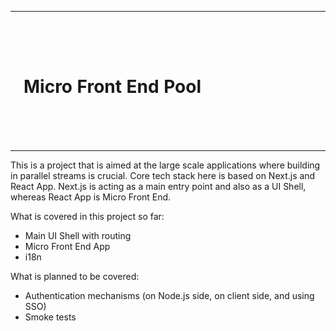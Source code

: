 <table border="0" width="100%">
<tr>
<td style="border:none"><img src="MFP-LOGO.png" alt="drawing" width="274" height="214"/></td>
<td style="border:none" width="600px">
<h1>Micro Front End Pool</h1>

</td>
</tr>
</table>
This is a project that is aimed at the large scale applications where building in parallel streams is crucial. 
Core tech stack here is based on Next.js and React App. 
Next.js is acting as a main entry point and also as a UI Shell, whereas React App is Micro Front End.

What is covered in this project so far:
 - Main UI Shell with routing
 - Micro Front End App
 - i18n
 
 What is planned to be covered:
  - Authentication mechanisms (on Node.js side, on client side, and using SSO)
  - Smoke tests
